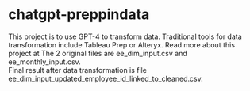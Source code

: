 # chatgpt-preppindata
This project is to use GPT-4 to transform data.  Traditional tools for data transformation include Tableau Prep or Alteryx.
Read more about this project at
The 2 original files are ee_dim_input.csv and ee_monthly_input.csv.  
Final result after data transformation is file ee_dim_input_updated_employee_id_linked_to_cleaned.csv.
